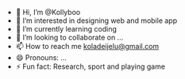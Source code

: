 - 👋 Hi, I’m @Kollyboo
- 👀 I’m interested in designing web and mobile app
- 🌱 I’m currently learning coding
- 💞️ I’m looking to collaborate on ...
- 📫 How to reach me koladeijelu@gmail.com
- 😄 Pronouns: ...
- ⚡ Fun fact: Research, sport and playing game

<!---
Kollyboo/Kollyboo is a ✨ special ✨ repository because its `README.md` (this file) appears on your GitHub profile.
You can click the Preview link to take a look at your changes.
--->
